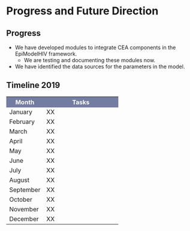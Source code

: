 # Progress and Future Direction

## Progress

* We have developed modules to integrate CEA components in the EpiModelHIV framework. 
    - We are testing and documenting these modules now.
* We have identified the data sources for the parameters in the model. 


## Timeline 2019

<table>
    <col width="5">
    <col width="200">
<tr>
    <th bgcolor="#737CA1"><font COLOR="#FFFFFF"><strong>Month</strong></font></th>
    <th bgcolor="#737CA1"><font COLOR="#FFFFFF"><strong>Tasks</strong></font></th>
</tr>

<tr>
    <td> January </td><td> XX </td> 
</tr>

<tr>
    <td> February </td><td> XX </td> 
</tr>

<tr>
    <td> March </td><td> XX </td> 
</tr>

<tr>
    <td> April </td><td> XX </td> 
</tr>

<tr>
    <td> May </td><td> XX </td> 
</tr>

<tr>
    <td> June </td><td> XX </td> 
</tr>

<tr>
    <td> July </td><td> XX </td> 
</tr>

<tr>
    <td> August </td><td> XX </td> 
</tr>

<tr>
    <td> September </td><td> XX </td> 
</tr>

<tr>
    <td> October </td><td> XX </td> 
</tr>

<tr>
    <td> November </td><td> XX </td> 
</tr>

<tr>
    <td> December </td><td> XX </td> 
</tr>

</table>
